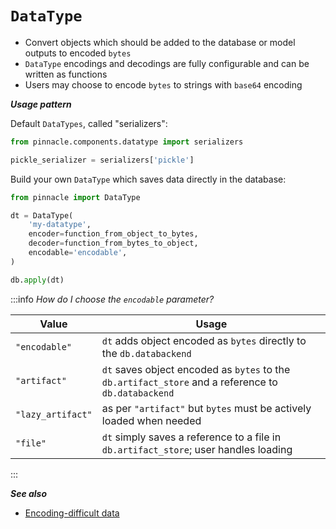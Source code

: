 # `DataType`

- Convert objects which should be added to the database or model outputs to encoded `bytes`
- `DataType` encodings and decodings are fully configurable and can be written as functions
- Users may choose to encode `bytes` to strings with `base64` encoding

***Usage pattern***

Default `DataTypes`, called "serializers":

```python
from pinnacle.components.datatype import serializers

pickle_serializer = serializers['pickle']
```

Build your own `DataType` which saves data directly in the database:

```python
from pinnacle import DataType

dt = DataType(
    'my-datatype',
    encoder=function_from_object_to_bytes,
    decoder=function_from_bytes_to_object,
    encodable='encodable',
)

db.apply(dt)
```

:::info
*How do I choose the `encodable` parameter?*


| Value | Usage | 
| --- | --- |
| `"encodable"` | `dt` adds object encoded as `bytes` directly to the `db.databackend` |
| `"artifact"`  | `dt` saves object encoded as `bytes` to the `db.artifact_store` and a reference to `db.databackend` |
| `"lazy_artifact"` | as per `"artifact"` but `bytes` must be actively loaded when needed |
| `"file"` | `dt` simply saves a reference to a file in `db.artifact_store`; user handles loading |
:::

***See also***

- [Encoding-difficult data](../advanced_usage/encoding_difficult_data)